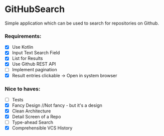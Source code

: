 # GitHubSearch
Simple application which can be used to search for repositories on Github.

### Requirements:

- [x] Use Kotlin
- [x] Input Text Search Field
- [x] List for Results
- [x] Use Github REST API
- [ ] Implement pagination
- [x] Result entries clickable -> Open in system browser 

### Nice to haves:

- [ ] Tests
- [x] Fancy Design //Not fancy - but it's a design
- [x] Clean Architecture
- [x] Detail Screen of a Repo
- [ ] Type-ahead Search
- [x] Comprehensible VCS History
